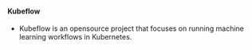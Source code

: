 #### Kubeflow 

- Kubeflow is an opensource project that focuses on running machine learning workflows in Kubernetes. 